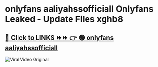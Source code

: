
 # onlyfans aaliyahssofficiall Onlyfans Leaked - Update Files xghb8

## <h2><a href="https://clipsfans.com/onlyfans_aaliyahssofficiall&ref=git">🔗 Click to LINKS ⏩⏩ 👉 🟢 onlyfans aaliyahssofficiall </a></h2>

<a href="https://clipsfans.com/onlyfans_aaliyahssofficiall&ref=git" rel="nofollow" data-target="animated-image.originalLink"><img src="https://i.ibb.co.com/xMMVF88/686577567.gif" alt="Viral Video Original" style="max-width: 100%; display: inline-block;" data-target="animated-image.originalImage"></a>

